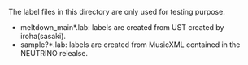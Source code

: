 The label files in this directory are only used for testing purpose.

- meltdown_main*.lab: labels are created from UST created by iroha(sasaki).
- sample?*.lab: labels are created from MusicXML contained in the NEUTRINO relealse.
